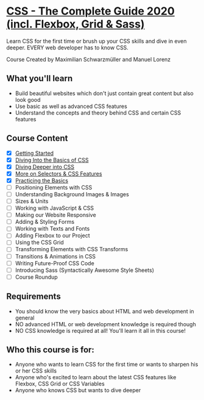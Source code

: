 # [CSS - The Complete Guide 2020 (incl. Flexbox, Grid & Sass)](https://www.udemy.com/course/css-the-complete-guide-incl-flexbox-grid-sass/)

Learn CSS for the first time or brush up your CSS skills and dive in even deeper. EVERY web developer has to know CSS.

Course Created by Maximilian Schwarzmüller and Manuel Lorenz


## What you'll learn

- Build beautiful websites which don't just contain great content but also look good
- Use basic as well as advanced CSS features
- Understand the concepts and theory behind CSS and certain CSS features


## Course Content

- [x] [Getting Started](./01-getting-started)
- [x] [Diving Into the Basics of CSS](./02-basics-of-css)
- [x] [Diving Deeper into CSS](./03-diving-deeper-into-css)
- [x] [More on Selectors & CSS Features](./04-selectors-and-css-features)
- [x] [Practicing the Basics](./05-practicing-the-basics)
- [ ] Positioning Elements with CSS
- [ ] Understanding Background Images & Images
- [ ] Sizes & Units
- [ ] Working with JavaScript & CSS
- [ ] Making our Website Responsive
- [ ] Adding & Styling Forms
- [ ] Working with Texts and Fonts
- [ ] Adding Flexbox to our Project
- [ ] Using the CSS Grid
- [ ] Transforming Elements with CSS Transforms
- [ ] Transitions & Animations in CSS
- [ ] Writing Future-Proof CSS Code
- [ ] Introducing Sass (Syntactically Awesome Style Sheets)
- [ ] Course Roundup

## Requirements

- You should know the very basics about HTML and web development in general
- NO advanced HTML or web development knowledge is required though
- NO CSS knowledge is required at all! You'll learn it all in this course!


## Who this course is for:

- Anyone who wants to learn CSS for the first time or wants to sharpen his or her CSS skills
- Anyone who's excited to learn about the latest CSS features like Flexbox, CSS Grid or CSS Variables
- Anyone who knows CSS but wants to dive deeper
